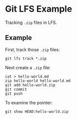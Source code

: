 # Git LFS Example

Tracking `.zip` files in LFS.

## Example

First, track those `.zip` files:

```
git lfs track *.zip
```

Next create a `.zip` file:

```
cat > hello-world.md
zip hello-world hello-world.md
git add hello-world.zip
git commit
git push
```

To examine the pointer:

```
git show HEAD:hello-world.zip
```


